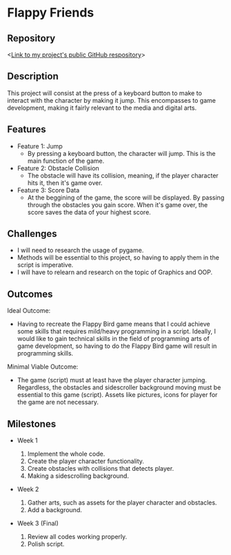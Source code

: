 # Flappy Friends

## Repository
<[Link to my project's public GitHub respository](https://github.com/DXLuis101/Flappy-Friend.git)>

## Description
This project will consist at the press of a keyboard button to make to interact with the character by making it jump. This encompasses to game development, making it fairly relevant to the media and digital arts.

## Features
- Feature 1: Jump
	- By pressing a keyboard button, the character will jump. This is the main function of the game.
- Feature 2: Obstacle Collision
	- The obstacle will have its collision, meaning, if the player character hits it, then it's game over.
- Feature 3: Score Data
	- At the beggining of the game, the score will be displayed. By passing through the obstacles you gain score. When it's game over, the score saves the data of your highest score.

## Challenges
- I will need to research the usage of pygame. 
- Methods will be essential to this project, so having to apply them in the script is imperative.
- I will have to relearn and research on the topic of Graphics and OOP.

## Outcomes
Ideal Outcome:
- Having to recreate the Flappy Bird game means that I could achieve some skills that requires mild/heavy programming in a script. Ideally, I would like to gain technical skills in the field of programming arts of game development, so having to do the Flappy Bird game will result in programming skills.

Minimal Viable Outcome:
- The game (script) must at least have the player character jumping. Regardless, the obstacles and sidescroller background moving must be essential to this game (script). Assets like pictures, icons for player for the game are not necessary.

## Milestones

- Week 1
  1. Implement the whole code.
  2. Create the player character functionality.
  3. Create obstacles with collisions that detects player.
  4. Making a sidescrolling background.

- Week 2
  1. Gather arts, such as assets for the player character and obstacles.
  2. Add a background.

- Week 3 (Final)
  1. Review all codes working properly.
  2. Polish script.

